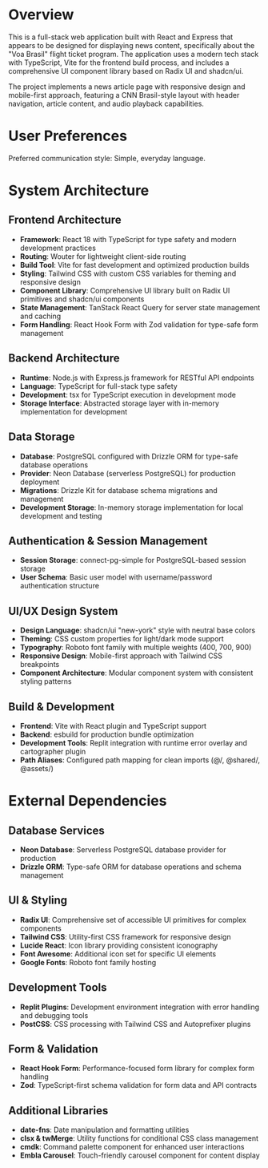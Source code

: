 # Overview

This is a full-stack web application built with React and Express that appears to be designed for displaying news content, specifically about the "Voa Brasil" flight ticket program. The application uses a modern tech stack with TypeScript, Vite for the frontend build process, and includes a comprehensive UI component library based on Radix UI and shadcn/ui.

The project implements a news article page with responsive design and mobile-first approach, featuring a CNN Brasil-style layout with header navigation, article content, and audio playback capabilities.

# User Preferences

Preferred communication style: Simple, everyday language.

# System Architecture

## Frontend Architecture
- **Framework**: React 18 with TypeScript for type safety and modern development practices
- **Routing**: Wouter for lightweight client-side routing
- **Build Tool**: Vite for fast development and optimized production builds
- **Styling**: Tailwind CSS with custom CSS variables for theming and responsive design
- **Component Library**: Comprehensive UI library built on Radix UI primitives and shadcn/ui components
- **State Management**: TanStack React Query for server state management and caching
- **Form Handling**: React Hook Form with Zod validation for type-safe form management

## Backend Architecture
- **Runtime**: Node.js with Express.js framework for RESTful API endpoints
- **Language**: TypeScript for full-stack type safety
- **Development**: tsx for TypeScript execution in development mode
- **Storage Interface**: Abstracted storage layer with in-memory implementation for development

## Data Storage
- **Database**: PostgreSQL configured with Drizzle ORM for type-safe database operations
- **Provider**: Neon Database (serverless PostgreSQL) for production deployment
- **Migrations**: Drizzle Kit for database schema migrations and management
- **Development Storage**: In-memory storage implementation for local development and testing

## Authentication & Session Management
- **Session Storage**: connect-pg-simple for PostgreSQL-based session storage
- **User Schema**: Basic user model with username/password authentication structure

## UI/UX Design System
- **Design Language**: shadcn/ui "new-york" style with neutral base colors
- **Theming**: CSS custom properties for light/dark mode support
- **Typography**: Roboto font family with multiple weights (400, 700, 900)
- **Responsive Design**: Mobile-first approach with Tailwind CSS breakpoints
- **Component Architecture**: Modular component system with consistent styling patterns

## Build & Development
- **Frontend**: Vite with React plugin and TypeScript support
- **Backend**: esbuild for production bundle optimization
- **Development Tools**: Replit integration with runtime error overlay and cartographer plugin
- **Path Aliases**: Configured path mapping for clean imports (@/, @shared/, @assets/)

# External Dependencies

## Database Services
- **Neon Database**: Serverless PostgreSQL database provider for production
- **Drizzle ORM**: Type-safe ORM for database operations and schema management

## UI & Styling
- **Radix UI**: Comprehensive set of accessible UI primitives for complex components
- **Tailwind CSS**: Utility-first CSS framework for responsive design
- **Lucide React**: Icon library providing consistent iconography
- **Font Awesome**: Additional icon set for specific UI elements
- **Google Fonts**: Roboto font family hosting

## Development Tools
- **Replit Plugins**: Development environment integration with error handling and debugging tools
- **PostCSS**: CSS processing with Tailwind CSS and Autoprefixer plugins

## Form & Validation
- **React Hook Form**: Performance-focused form library for complex form handling
- **Zod**: TypeScript-first schema validation for form data and API contracts

## Additional Libraries
- **date-fns**: Date manipulation and formatting utilities
- **clsx & twMerge**: Utility functions for conditional CSS class management
- **cmdk**: Command palette component for enhanced user interactions
- **Embla Carousel**: Touch-friendly carousel component for content display